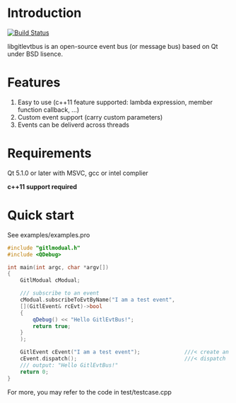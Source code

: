Introduction
=============
[![Build Status](https://travis-ci.org/lheric/libgitlevtbus.png?branch=master)](https://travis-ci.org/lheric/libgitlevtbus)

libgitlevtbus is an open-source event bus (or message bus) based on Qt under BSD lisence.

Features
========
1. Easy to use (c++11 feature supported: lambda expression, member function callback, ...)
2. Custom event support (carry custom parameters)
3. Events can be deliverd across threads

Requirements
============
Qt 5.1.0 or later with MSVC, gcc or intel complier

**c++11 support required**

Quick start
===========
See examples/examples.pro
```c++
#include "gitlmodual.h"
#include <QDebug>

int main(int argc, char *argv[])
{
    GitlModual cModual;

    /// subscribe to an event
    cModual.subscribeToEvtByName("I am a test event",
    [](GitlEvent& rcEvt)->bool
    {
        qDebug() << "Hello GitlEvtBus!";
        return true;
    }
    );

    GitlEvent cEvent("I am a test event");              ///< create an event
    cEvent.dispatch();                                  ///< dispatch
    /// output: "Hello GitlEvtBus!"
    return 0;
}
```


For more, you may refer to the code in test/testcase.cpp
